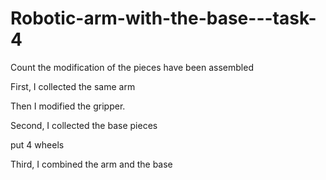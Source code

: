 # Robotic-arm-with-the-base---task-4

Count the modification of the pieces have been assembled

First, I collected the same arm

Then I modified the gripper.

Second, I collected the base pieces

put 4 wheels

Third, I combined the arm and the base
